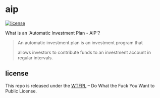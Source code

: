 aip
===

[![license](https://img.shields.io/badge/license-WTFPL%20--%20Do%20What%20the%20Fuck%20You%20Want%20to%20Public%20License-green.svg)](https://raw.githubusercontent.com/modood/aip/master/LICENSE)

What is an 'Automatic Investment Plan - AIP'?

> An automatic investment plan is an investment program that
>
> allows investors to contribute funds to an investment account in regular intervals.

license
-------

This repo is released under the [WTFPL](http://www.wtfpl.net/) – Do What the Fuck You Want to Public License.
